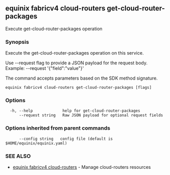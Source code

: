 ## equinix fabricv4 cloud-routers get-cloud-router-packages

Execute get-cloud-router-packages operation

### Synopsis

Execute the get-cloud-router-packages operation on this service.

Use --request flag to provide a JSON payload for the request body.
Example: --request '{"field":"value"}'

The command accepts parameters based on the SDK method signature.

```
equinix fabricv4 cloud-routers get-cloud-router-packages [flags]
```

### Options

```
  -h, --help             help for get-cloud-router-packages
      --request string   Raw JSON payload for optional request fields
```

### Options inherited from parent commands

```
      --config string   config file (default is $HOME/equinix/equinix.yaml)
```

### SEE ALSO

* [equinix fabricv4 cloud-routers](equinix_fabricv4_cloud-routers.md)	 - Manage cloud-routers resources

